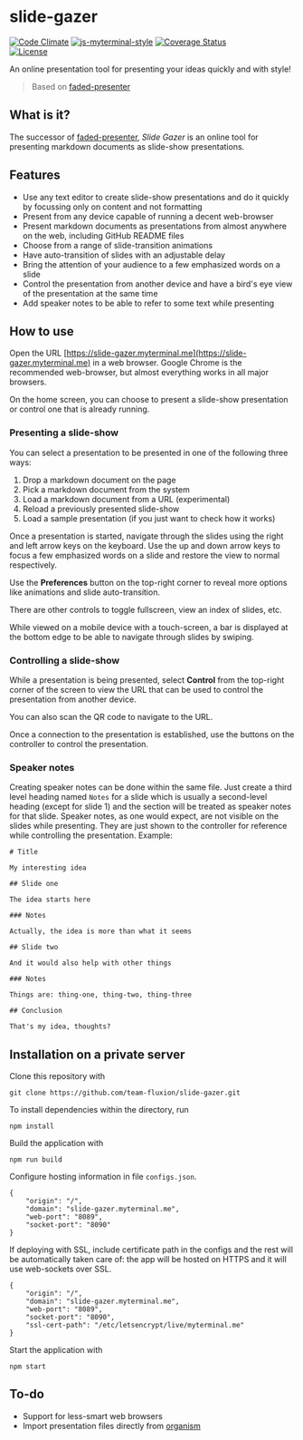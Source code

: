# slide-gazer

[![Code Climate](https://codeclimate.com/github/team-fluxion/slide-gazer.png)](https://codeclimate.com/github/team-fluxion/slide-gazer)
[![js-myterminal-style](https://img.shields.io/badge/code%20style-myterminal-blue.svg)](https://www.npmjs.com/package/eslint-config/myterminal)
[![Coverage Status](https://img.shields.io/coveralls/team-fluxion/slide-gazer.svg)](https://coveralls.io/r/team-fluxion/slide-gazer?branch=master)  
[![License](https://img.shields.io/badge/LICENSE-GPL%20v3.0-blue.svg)](https://www.gnu.org/licenses/gpl.html)

An online presentation tool for presenting your ideas quickly and with style!

> Based on [faded-presenter](https://github.com/myTerminal/faded-presenter)

## What is it?

The successor of [faded-presenter](https://github.com/myTerminal/faded-presenter), *Slide Gazer* is an online tool for presenting markdown documents as slide-show presentations.

## Features

* Use any text editor to create slide-show presentations and do it quickly by focussing only on content and not formatting
* Present from any device capable of running a decent web-browser
* Present markdown documents as presentations from almost anywhere on the web, including GitHub README files
* Choose from a range of slide-transition animations
* Have auto-transition of slides with an adjustable delay
* Bring the attention of your audience to a few emphasized words on a slide
* Control the presentation from another device and have a bird's eye view of the presentation at the same time
* Add speaker notes to be able to refer to some text while presenting

## How to use

Open the URL [https://slide-gazer.myterminal.me](https://slide-gazer.myterminal.me) in a web browser. Google Chrome is the recommended web-browser, but almost everything works in all major browsers.

On the home screen, you can choose to present a slide-show presentation or control one that is already running.

### Presenting a slide-show

You can select a presentation to be presented in one of the following three ways:

1. Drop a markdown document on the page
2. Pick a markdown document from the system
3. Load a markdown document from a URL (experimental)
4. Reload a previously presented slide-show
5. Load a sample presentation (if you just want to check how it works)

Once a presentation is started, navigate through the slides using the right and left arrow keys on the keyboard.
Use the up and down arrow keys to focus a few emphasized words on a slide and restore the view to normal respectively.

Use the **Preferences** button on the top-right corner to reveal more options like animations and slide auto-transition.

There are other controls to toggle fullscreen, view an index of slides, etc.

While viewed on a mobile device with a touch-screen, a bar is displayed at the bottom edge to be able to navigate through slides by swiping.

### Controlling a slide-show

While a presentation is being presented, select **Control** from the top-right corner of the screen to view the URL that can be used to control the presentation from another device.

You can also scan the QR code to navigate to the URL.

Once a connection to the presentation is established, use the buttons on the controller to control the presentation.

### Speaker notes

Creating speaker notes can be done within the same file. Just create a third level heading named `Notes` for a slide which is usually a second-level heading (except for slide 1) and the section will be treated as speaker notes for that slide. Speaker notes, as one would expect, are not visible on the slides while presenting. They are just shown to the controller for reference while controlling the presentation. Example:

    # Title

    My interesting idea

    ## Slide one

    The idea starts here

    ### Notes

    Actually, the idea is more than what it seems

    ## Slide two

    And it would also help with other things

    ### Notes

    Things are: thing-one, thing-two, thing-three

    ## Conclusion

    That's my idea, thoughts?

## Installation on a private server

Clone this repository with

    git clone https://github.com/team-fluxion/slide-gazer.git

To install dependencies within the directory, run

    npm install

Build the application with

    npm run build

Configure hosting information in file `configs.json`.

    {
        "origin": "/",
        "domain": "slide-gazer.myterminal.me",
        "web-port": "8089",
        "socket-port": "8090"
    }

If deploying with SSL, include certificate path in the configs and the rest will be automatically taken care of: the app will be hosted on HTTPS and it will use web-sockets over SSL.

    {
        "origin": "/",
        "domain": "slide-gazer.myterminal.me",
        "web-port": "8089",
        "socket-port": "8090",
        "ssl-cert-path": "/etc/letsencrypt/live/myterminal.me"
    }

Start the application with

    npm start

## To-do

* Support for less-smart web browsers
* Import presentation files directly from [organism](https://github.com/myTerminal/organism)
